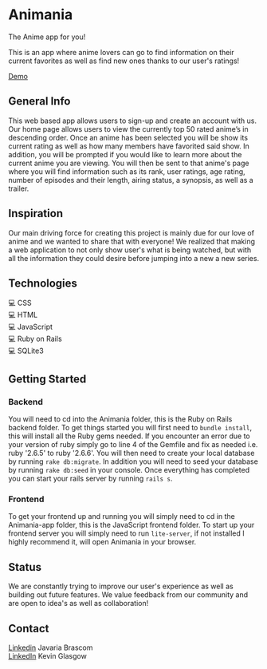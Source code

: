  # Animania
The Anime app for you! 

This is an app where anime lovers can go to find information on their current favorites as well as find new ones thanks to our user's ratings!

[Demo](https://youtu.be/5enqQVYN4x4) 

## General Info
This web based app allows users to sign-up and create an account with us. Our home page allows users to view the currently top 50 rated anime’s in descending order. Once an anime has been selected you will be show its current rating as well as how many members have favorited said show. In addition, you will be prompted if you would like to learn more about the current anime you are viewing. You will then be sent to that anime's page where you will find information such as its rank, user ratings, age rating, number of episodes and their length, airing status, a synopsis, as well as a trailer. 

## Inspiration
Our main driving force for creating this project is mainly due for our love of anime and we wanted to share that with everyone! We realized that making a web application to not only show user's what is being watched, but with all the information they could desire before jumping into a new a new series. 

## Technologies
💻 CSS <br />
💻 HTML <br />
💻 JavaScript <br />
💻 Ruby on Rails <br />
💻 SQLite3 <br />

## Getting Started
### Backend
You will need to cd into the Animania folder, this is the Ruby on Rails backend folder. To get things started you will first need to ```bundle install```, this will install all the Ruby gems needed. If you encounter an error due to your version of ruby simply go to line 4 of the Gemfile and fix as needed i.e. ruby '2.6.5' to ruby '2.6.6'. You will then need to create your local database by running ```rake db:migrate```. In addition you will need to seed your database by running ```rake db:seed``` in your console. Once everything has completed you can start your rails server by running ```rails s```.
### Frontend
To get your frontend up and running you will simply need to cd in the Animania-app folder, this is the JavaScript frontend folder. To start up your frontend server you will simply need to run ```lite-server```, if not installed I highly recommend it, will open Animania in your browser.   

## Status
We are constantly trying to improve our user's experience as well as building out future features. We value feedback from our community and are open to idea's as well as collaboration!

## Contact
[Linkedin](https://www.linkedin.com/in/javaria-brascom-0510991bb/)  Javaria Brascom <br />
[LinkedIn](https://www.linkedin.com/in/kevin-glasgow-21795154/)  Kevin Glasgow
